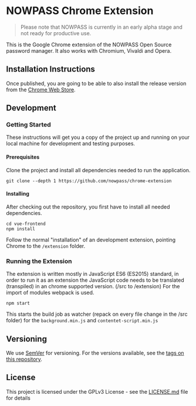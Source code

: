 # NOWPASS Chrome Extension

> Please note that NOWPASS is currently in an early alpha stage and not ready for productive use.

This is the Google Chrome extension of the NOWPASS Open Source password manager. It also works with Chromium, Vivaldi and Opera.

## Installation Instructions

Once published, you are going to be able to also install the release version from the [Chrome Web Store](https://extensions.google.com).


## Development

### Getting Started

These instructions will get you a copy of the project up and running on your local machine for development and testing purposes. 

#### Prerequisites

Clone the project and install all dependencies needed to run the application.

```
git clone --depth 1 https://github.com/nowpass/chrome-extension
```

#### Installing

After checking out the repository, you first have to install all needed dependencies.

```
cd vue-frontend
npm install
```

Follow the normal "installation" of an development extension, pointing Chrome to the ```/extension``` folder.

### Running the Extension

The extension is written mostly in JavaScript ES6 (ES2015) standard, in order to run it as an extension the JavaScript code 
needs to be translated (transpiled) in an chrome supported version. (/src to /extension)
For the import of modules webpack is used. 

```
npm start
```

This starts the build job as watcher (repack on every file change in the /src folder) for the `background.min.js` and `contentet-script.min.js`

## Versioning

We use [SemVer](http://semver.org/) for versioning. For the versions available, see the [tags on this repository](https://github.com/nowpass/chrome-extension/tags). 

## License

This project is licensed under the GPLv3 License - see the [LICENSE.md](LICENSE.md) file for details
